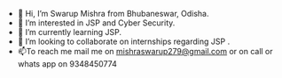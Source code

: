 - 👋 Hi, I’m Swarup Mishra from Bhubaneswar, Odisha.
- 👀 I’m interested in JSP and Cyber Security.
- 🌱 I’m currently learning JSP.
- 💞️ I’m looking to collaborate on internships regarding JSP .
- 📫To reach me mail me on mishraswarup279@gmail.com or on call or whats app on 9348450774

<!---
swarupmishra725/swarupmishra725 is a ✨ special ✨ repository because its `README.md` (this file) appears on your GitHub profile.
You can click the Preview link to take a look at your changes.
--->

